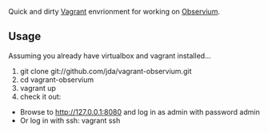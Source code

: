 Quick and dirty [Vagrant](http://www.vagrantup.com/) envrionment for working on [Observium](http://www.observium.org).

## Usage
Assuming you already have virtualbox and vagrant installed...

1. git clone git://github.com/jda/vagrant-observium.git
2. cd vagrant-observium
3. vagrant up
4. check it out:
 * Browse to http://127.0.0.1:8080 and log in as admin with password admin
 * Or log in with ssh: vagrant ssh
